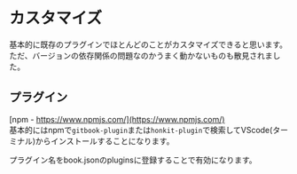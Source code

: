 # カスタマイズ

基本的に既存のプラグインでほとんどのことがカスタマイズできると思います。ただ、バージョンの依存関係の問題なのかうまく動かないものも散見されました。

## プラグイン
[npm - https://www.npmjs.com/](https://www.npmjs.com/)  
基本的にはnpmで`gitbook-plugin`または`honkit-plugin`で検索してVScode(ターミナル)からインストールすることになります。

プラグイン名をbook.jsonのpluginsに登録することで有効になります。

